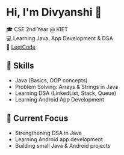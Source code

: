 # Hi, I'm Divyanshi 👋

🎓 CSE 2nd Year @ KIET  
💻 Learning Java, App Development & DSA  
🔗 [LeetCode](https://leetcode.com/Divyanshi_khemani)

## 🔧 Skills
- Java (Basics, OOP concepts)
- Problem Solving: Arrays & Strings in Java
- Learning DSA (LinkedList, Stack, Queue)
- Learning Android App Development



## 🚀 Current Focus
- Strengthening DSA in Java
- Learning Android app development
- Building small Java & Android projects


<!--
**Divyanshi312/Divyanshi312** is a ✨ _special_ ✨ repository because its `README.md` (this file) appears on your GitHub profile.

Here are some ideas to get you started:

- 🔭 I’m currently working on ...
- 🌱 I’m currently learning ...
- 👯 I’m looking to collaborate on ...
- 🤔 I’m looking for help with ...
- 💬 Ask me about ...
- 📫 How to reach me: ...
- 😄 Pronouns: ...
- ⚡ Fun fact: ...
-->

